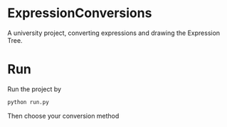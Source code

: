 # ExpressionConversions
A university project, converting expressions and drawing the Expression Tree.

# Run
Run the project by

```bash
python run.py
```

Then choose your conversion method
